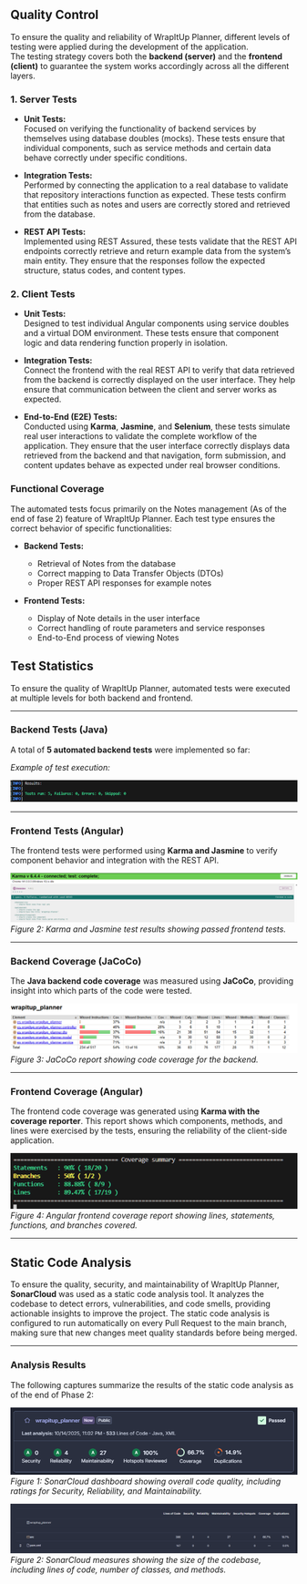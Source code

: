## Quality Control

To ensure the quality and reliability of WrapItUp Planner, different levels of testing were applied during the development of the application.  
The testing strategy covers both the **backend (server)** and the **frontend (client)** to guarantee the system works accordingly across all the different layers.

### 1. Server Tests

- **Unit Tests:**  
  Focused on verifying the functionality of backend services by themselves using database doubles (mocks). These tests ensure that individual components, such as service methods and certain data behave correctly under specific conditions.

- **Integration Tests:**  
  Performed by connecting the application to a real database to validate that repository interactions function as expected. These tests confirm that entities such as notes and users are correctly stored and retrieved from the database.

- **REST API Tests:**  
  Implemented using REST Assured, these tests validate that the REST API endpoints correctly retrieve and return example data from the system’s main entity. They ensure that the responses follow the expected structure, status codes, and content types.

### 2. Client Tests

- **Unit Tests:**  
  Designed to test individual Angular components using service doubles and a virtual DOM environment. These tests ensure that component logic and data rendering function properly in isolation.

- **Integration Tests:**  
  Connect the frontend with the real REST API to verify that data retrieved from the backend is correctly displayed on the user interface. They help ensure that communication between the client and server works as expected.

- **End-to-End (E2E) Tests:**  
  Conducted using **Karma**, **Jasmine**, and **Selenium**, these tests simulate real user interactions to validate the complete workflow of the application. They ensure that the user interface correctly displays data retrieved from the backend and that navigation, form submission, and content updates behave as expected under real browser conditions.

### Functional Coverage

The automated tests focus primarily on the Notes management (As of the end of fase 2) feature of WrapItUp Planner. Each test type ensures the correct behavior of specific functionalities:

- **Backend Tests:**  
  - Retrieval of Notes from the database 
  - Correct mapping to Data Transfer Objects (DTOs)  
  - Proper REST API responses for example notes

- **Frontend Tests:**  
  - Display of Note details in the user interface
  - Correct handling of route parameters and service responses
  - End-to-End process of viewing Notes
 
## Test Statistics

To ensure the quality of WrapItUp Planner, automated tests were executed at multiple levels for both backend and frontend.  

---

### Backend Tests (Java)

A total of **5 automated backend tests** were implemented so far:

*Example of test execution:*  

![Backend Test Execution](../../images/MavenTests.png)  

---

### Frontend Tests (Angular)

The frontend tests were performed using **Karma and Jasmine** to verify component behavior and integration with the REST API.  

![Karma Test Results](../../images/KarmaTests.png)  
*Figure 2: Karma and Jasmine test results showing passed frontend tests.*

---

### Backend Coverage (JaCoCo)

The **Java backend code coverage** was measured using **JaCoCo**, providing insight into which parts of the code were tested.

![JaCoCo Coverage](../../images/JacocoReport.png)  
*Figure 3: JaCoCo report showing code coverage for the backend.*

---

### Frontend Coverage (Angular)

The frontend code coverage was generated using **Karma with the coverage reporter**. This report shows which components, methods, and lines were exercised by the tests, ensuring the reliability of the client-side application.

![Frontend Coverage](../../images/FrontendCoverage.png)  
*Figure 4: Angular frontend coverage report showing lines, statements, functions, and branches covered.*

---

## Static Code Analysis

To ensure the quality, security, and maintainability of WrapItUp Planner, **SonarCloud** was used as a static code analysis tool. It analyzes the codebase to detect errors, vulnerabilities, and code smells, providing actionable insights to improve the project. The static code analysis is configured to run automatically on every Pull Request to the main branch, making sure that new changes meet quality standards before being merged.

---

### Analysis Results

The following captures summarize the results of the static code analysis as of the end of Phase 2:

![SonarCloud Dashboard](../../images/sonarcloud_dashboard.png)  
*Figure 1: SonarCloud dashboard showing overall code quality, including ratings for Security, Reliability, and Maintainability.*

![Code Size Metrics](../../images/sonarcloud_measures.png)  
*Figure 2: SonarCloud measures showing the size of the codebase, including lines of code, number of classes, and methods.*


